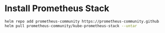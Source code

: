 # Install Prometheus Stack

```bash
helm repo add prometheus-community https://prometheus-community.github.io/helm-charts
helm pull prometheus-community/kube-prometheus-stack --untar
```

